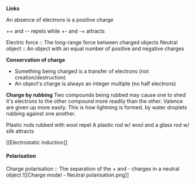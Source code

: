 **Links**


An absence of electrons is a positive charge

++ and -- repels while +- and -+ attracts

Electric force :: The long-range force between charged objects
Neutral object :: An object with an equal number of positive and negative charges

**Conservation of charge**
- Something being charged is a transfer of electrons (not creation/destruction)
- An object's charge is always an integer multiple (no half electrons)

**Charge by rubbing**
Two compounds being rubbed may cause one to shed it's electrons to the other compound more readily than the other.
Valence are given up more easily.
This is how lightning is formed, by water droplets rubbing against one another.

Plastic rods rubbed with wool repel
A plastic rod w/ wool and a glass rod w/ silk attracts


[[Electrostatic induction]] 

#### Polarisation
Charge polarisation :: The separation of the + and - charges in a neutral object
![[Charge model - Neutral polarisation.png]]